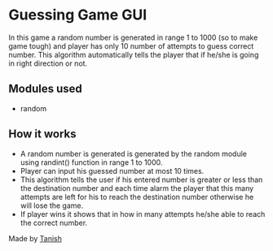 # Guessing Game GUI
 In this game a random number is generated in range 1 to 1000 (so to make game tough) and player has only 10 number of attempts to guess correct number. This algorithm automatically tells the player that if he/she is going in right direction or not.

## Modules used

- random

## How it works

- A random number is generated is generated by the random module using randint() function in range 1 to 1000.
- Player can input his guessed number at most 10 times.
- This algorithm tells the user if his entered number is greater or less than the destination number and each time alarm the player that this many attempts are left for his to reach the destination number otherwise he will lose the game.
- If player wins it shows that in how in many attempts he/she able to reach the correct number.

Made by [Tanish](https://github.com/SharmaTanish)

